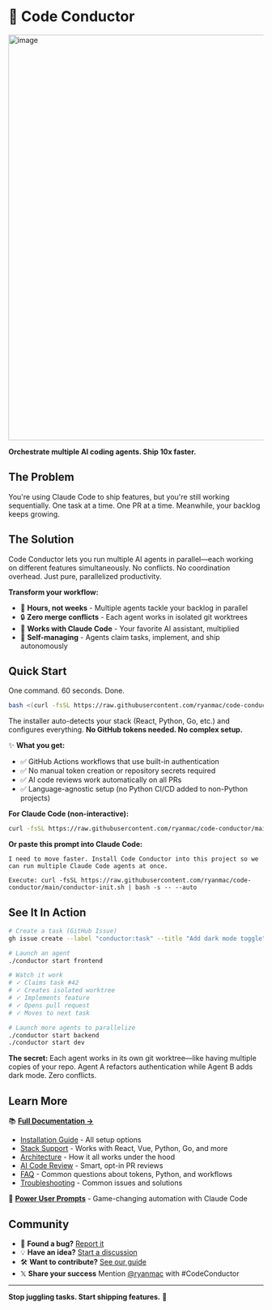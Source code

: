 # 🎼 Code Conductor

<img width="800" height="800" alt="image" src="https://github.com/user-attachments/assets/be1b47d2-8384-4012-b437-4d8316eaf9f7" />

**Orchestrate multiple AI coding agents. Ship 10x faster.**

## The Problem

You're using Claude Code to ship features, but you're still working sequentially. One task at a time. One PR at a time. Meanwhile, your backlog keeps growing.

## The Solution

Code Conductor lets you run multiple AI agents in parallel—each working on different features simultaneously. No conflicts. No coordination overhead. Just pure, parallelized productivity.

**Transform your workflow:**
- 🚀 **Hours, not weeks** - Multiple agents tackle your backlog in parallel
- 🔒 **Zero merge conflicts** - Each agent works in isolated git worktrees
- 🤖 **Works with Claude Code** - Your favorite AI assistant, multiplied
- 🎯 **Self-managing** - Agents claim tasks, implement, and ship autonomously

## Quick Start

One command. 60 seconds. Done.

```bash
bash <(curl -fsSL https://raw.githubusercontent.com/ryanmac/code-conductor/main/conductor-init.sh)
```

The installer auto-detects your stack (React, Python, Go, etc.) and configures everything. **No GitHub tokens needed. No complex setup.**

✨ **What you get:**
- ✅ GitHub Actions workflows that use built-in authentication
- ✅ No manual token creation or repository secrets required
- ✅ AI code reviews work automatically on all PRs
- ✅ Language-agnostic setup (no Python CI/CD added to non-Python projects)

**For Claude Code (non-interactive):**
```bash
curl -fsSL https://raw.githubusercontent.com/ryanmac/code-conductor/main/conductor-init.sh | bash -s -- --auto
```

**Or paste this prompt into Claude Code:**
```
I need to move faster. Install Code Conductor into this project so we can run multiple Claude Code agents at once.

Execute: curl -fsSL https://raw.githubusercontent.com/ryanmac/code-conductor/main/conductor-init.sh | bash -s -- --auto
```

## See It In Action

```bash
# Create a task (GitHub Issue)
gh issue create --label "conductor:task" --title "Add dark mode toggle"

# Launch an agent
./conductor start frontend

# Watch it work
# ✓ Claims task #42
# ✓ Creates isolated worktree
# ✓ Implements feature
# ✓ Opens pull request
# ✓ Moves to next task

# Launch more agents to parallelize
./conductor start backend
./conductor start dev
```

**The secret:** Each agent works in its own git worktree—like having multiple copies of your repo. Agent A refactors authentication while Agent B adds dark mode. Zero conflicts.

## Learn More

📚 **[Full Documentation →](docs/)**
- [Installation Guide](docs/INSTALLATION.md) - All setup options
- [Stack Support](docs/STACK_SUPPORT.md) - Works with React, Vue, Python, Go, and more
- [Architecture](docs/ARCHITECTURE.md) - How it all works under the hood
- [AI Code Review](docs/AI_CODE_REVIEW.md) - Smart, opt-in PR reviews
- [FAQ](docs/FAQ.md) - Common questions about tokens, Python, and workflows
- [Troubleshooting](docs/TROUBLESHOOTING.md) - Common issues and solutions

🚀 **[Power User Prompts](CLAUDE_CODE_PROMPT.md)** - Game-changing automation with Claude Code

## Community

- 🐛 **Found a bug?** [Report it](https://github.com/ryanmac/code-conductor/issues)
- 💡 **Have an idea?** [Start a discussion](https://github.com/ryanmac/code-conductor/discussions)
- 🛠️ **Want to contribute?** [See our guide](.github/CONTRIBUTING.md)
- 𝕏 **Share your success** Mention [@ryanmac](https://x.com/ryanmac) with #CodeConductor

---

**Stop juggling tasks. Start shipping features.** 🎼
